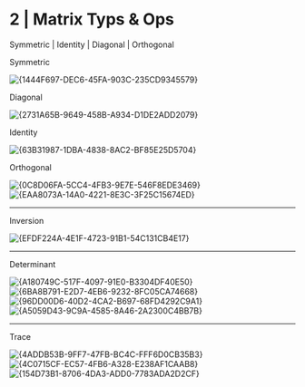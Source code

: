 # 2 | Matrix Typs & Ops

Symmetric | Identity | Diagonal | Orthogonal

Symmetric

![{1444F697-DEC6-45FA-903C-235CD9345579}](https://github.com/user-attachments/assets/ff5f7cf6-3954-411c-8fa3-bc24935448dc)

Diagonal

![{2731A65B-9649-458B-A934-D1DE2ADD2079}](https://github.com/user-attachments/assets/f2e06f12-8a95-4f1c-814d-09e734efc04b)

Identity

![{63B31987-1DBA-4838-8AC2-BF85E25D5704}](https://github.com/user-attachments/assets/2125bba9-2eff-49fa-9460-fc1490a9c3be)

Orthogonal

![{0C8D06FA-5CC4-4FB3-9E7E-546F8EDE3469}](https://github.com/user-attachments/assets/975a987f-f9c4-46b8-8e2b-275531a3e698)
![{EAA8073A-14A0-4221-8E3C-3F25C15674ED}](https://github.com/user-attachments/assets/2365d3c0-0d64-4e24-8152-4590583f58d5)

-- ---

Inversion

![{EFDF224A-4E1F-4723-91B1-54C131CB4E17}](https://github.com/user-attachments/assets/64c0d7fb-5e50-4978-9251-cccdcc1f9849)

-- ---

Determinant

![{A180749C-517F-4097-91E0-B3304DF40E50}](https://github.com/user-attachments/assets/52ffa05b-99fe-48a2-b890-c899e92b68c8)
![{6BA8B791-E2D7-4EB6-9232-8FC05CA74668}](https://github.com/user-attachments/assets/f15e0937-7a89-44ac-922a-084853698f34)
![{96DD00D6-40D2-4CA2-B697-68FD4292C9A1}](https://github.com/user-attachments/assets/312be264-6284-419f-b63f-4e41930b1ccf)
![{A5059D43-9C9A-4585-8A46-2A2300C4BB7B}](https://github.com/user-attachments/assets/4972b9df-8f2e-4051-bda4-5aa672c1ff09)

-- ---

Trace

![{4ADDB53B-9FF7-47FB-BC4C-FFF6D0CB35B3}](https://github.com/user-attachments/assets/aa35b600-3d26-4467-ad8d-529362ec8af7)
![{4C0715CF-EC57-4FB6-A328-E238AF1CAAB8}](https://github.com/user-attachments/assets/3f7ab1a3-616c-445a-b37e-237cfd16e390)
![{154D73B1-8706-4DA3-ADD0-7783ADA2D2CF}](https://github.com/user-attachments/assets/18331ba7-ed65-4091-bac9-76b06ac5d6e0)







